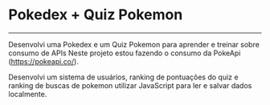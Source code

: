 # Pokedex + Quiz Pokemon
---

Desenvolvi uma Pokedex e um Quiz Pokemon para aprender e treinar sobre consumo de APIs
Neste projeto estou fazendo o consumo da PokeApi (https://pokeapi.co/).

Desenvolvi um sistema de usuários, ranking de pontuações do quiz e ranking de buscas de pokemon utilizar JavaScript para ler e salvar dados localmente.

